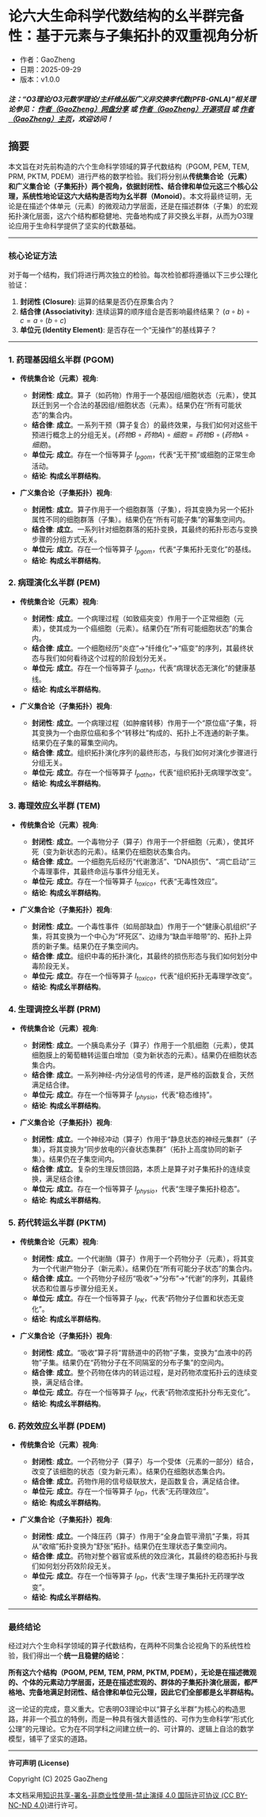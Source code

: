 # 论六大生命科学代数结构的幺半群完备性：基于元素与子集拓扑的双重视角分析

- 作者：GaoZheng
- 日期：2025-09-29
- 版本：v1.0.0

#### ***注：“O3理论/O3元数学理论/主纤维丛版广义非交换李代数(PFB-GNLA)”相关理论参见： [作者（GaoZheng）网盘分享](https://drive.google.com/drive/folders/1lrgVtvhEq8cNal0Aa0AjeCNQaRA8WERu?usp=sharing) 或 [作者（GaoZheng）开源项目](https://github.com/CTaiDeng/open_meta_mathematical_theory) 或 [作者（GaoZheng）主页](https://mymetamathematics.blogspot.com)，欢迎访问！***

## 摘要
本文旨在对先前构造的六个生命科学领域的算子代数结构（PGOM, PEM, TEM, PRM, PKTM, PDEM）进行严格的数学检验。我们将分别从**传统集合论（元素）**和**广义集合论（子集拓扑）**两个视角，依据封闭性、结合律和单位元这三个核心公理，系统性地论证这六大结构是否均为**幺半群（Monoid）**。本文将最终证明，无论是在描述个体单元（元素）的微观动力学层面，还是在描述群体（子集）的宏观拓扑演化层面，这六个结构都稳健地、完备地构成了非交换幺半群，从而为O3理论应用于生命科学提供了坚实的代数基础。

---

### **核心论证方法**

对于每一个结构，我们将进行两次独立的检验。每次检验都将遵循以下三步公理化验证：

1.  **封闭性 (Closure)**: 运算的结果是否仍在原集合内？
2.  **结合律 (Associativity)**: 连续运算的顺序组合是否影响最终结果？ $(a∘b)∘c = a∘(b∘c)$
3.  **单位元 (Identity Element)**: 是否存在一个“无操作”的基线算子？

---

### **1. 药理基因组幺半群 (PGOM)**

* **传统集合论（元素）视角**:
    * **封闭性**: **成立**。算子（如药物）作用于一个基因组/细胞状态（元素），使其跃迁到另一个合法的基因组/细胞状态（元素）。结果仍在“所有可能状态”的集合内。
    * **结合律**: **成立**。一系列干预（算子复合）的最终效果，与我们如何对这些干预进行概念上的分组无关。$(药物B∘药物A)∘细胞 = 药物B∘(药物A∘细胞)$。
    * **单位元**: **成立**。存在一个恒等算子 $I_{pgom}$，代表“无干预”或细胞的正常生命活动。
    * **结论**: **构成幺半群结构**。

* **广义集合论（子集拓扑）视角**:
    * **封闭性**: **成立**。算子作用于一个细胞群落（子集），将其变换为另一个拓扑属性不同的细胞群落（子集）。结果仍在“所有可能子集”的幂集空间内。
    * **结合律**: **成立**。一系列针对细胞群落的拓扑变换，其最终的拓扑形态与变换步骤的分组方式无关。
    * **单位元**: **成立**。存在一个恒等算子 $I_{pgom}$，代表“子集拓扑无变化”的基线。
    * **结论**: **构成幺半群结构**。

### **2. 病理演化幺半群 (PEM)**

* **传统集合论（元素）视角**:
    * **封闭性**: **成立**。一个病理过程（如致癌突变）作用于一个正常细胞（元素），使其成为一个癌细胞（元素）。结果仍在“所有可能细胞状态”的集合内。
    * **结合律**: **成立**。一个细胞经历“炎症”->“纤维化”->“癌变”的序列，其最终状态与我们如何看待这个过程的阶段划分无关。
    * **单位元**: **成立**。存在一个恒等算子 $I_{patho}$，代表“病理状态无演化”的健康基线。
    * **结论**: **构成幺半群结构**。

* **广义集合论（子集拓扑）视角**:
    * **封闭性**: **成立**。一个病理过程（如肿瘤转移）作用于一个“原位癌”子集，将其变换为一个由原位癌和多个“转移灶”构成的、拓扑上不连通的新子集。结果仍在子集的幂集空间内。
    * **结合律**: **成立**。组织拓扑演化序列的最终形态，与我们如何对演化步骤进行分组无关。
    * **单位元**: **成立**。存在一个恒等算子 $I_{patho}$，代表“组织拓扑无病理学改变”。
    * **结论**: **构成幺半群结构**。

### **3. 毒理效应幺半群 (TEM)**

* **传统集合论（元素）视角**:
    * **封闭性**: **成立**。一个毒物分子（算子）作用于一个肝细胞（元素），使其坏死（变为新状态的元素）。结果仍在细胞状态集合内。
    * **结合律**: **成立**。一个细胞先后经历“代谢激活”、“DNA损伤”、“凋亡启动”三个毒理事件，其最终命运与事件分组无关。
    * **单位元**: **成立**。存在一个恒等算子 $I_{toxico}$，代表“无毒性效应”。
    * **结论**: **构成幺半群结构**。

* **广义集合论（子集拓扑）视角**:
    * **封闭性**: **成立**。一个毒性事件（如局部缺血）作用于一个“健康心肌组织”子集，将其变换为一个中心为“坏死区”、边缘为“缺血半暗带”的、拓扑上异质的新子集。结果仍在子集空间内。
    * **结合律**: **成立**。组织中毒的拓扑演化，其最终的损伤形态与我们如何划分中毒阶段无关。
    * **单位元**: **成立**。存在一个恒等算子 $I_{toxico}$，代表“组织拓扑无毒理学改变”。
    * **结论**: **构成幺半群结构**。

### **4. 生理调控幺半群 (PRM)**

* **传统集合论（元素）视角**:
    * **封闭性**: **成立**。一个胰岛素分子（算子）作用于一个肌细胞（元素），使其细胞膜上的葡萄糖转运蛋白增加（变为新状态的元素）。结果仍在细胞状态集合内。
    * **结合律**: **成立**。一系列神经-内分泌信号的传递，是严格的函数复合，天然满足结合律。
    * **单位元**: **成立**。存在一个恒等算子 $I_{physio}$，代表“稳态维持”。
    * **结论**: **构成幺半群结构**。

* **广义集合论（子集拓扑）视角**:
    * **封闭性**: **成立**。一个神经冲动（算子）作用于“静息状态的神经元集群”（子集），将其变换为“同步放电的兴奋状态集群”（拓扑上高度协同的新子集）。结果仍在子集空间内。
    * **结合律**: **成立**。复杂的生理反馈回路，本质上是算子对子集拓扑的连续变换，满足结合律。
    * **单位元**: **成立**。存在一个恒等算子 $I_{physio}$，代表“生理子集拓扑稳态”。
    * **结论**: **构成幺半群结构**。

### **5. 药代转运幺半群 (PKTM)**

* **传统集合论（元素）视角**:
    * **封闭性**: **成立**。一个代谢酶（算子）作用于一个药物分子（元素），将其变为一个代谢产物分子（新元素）。结果仍在“所有可能分子状态”的集合内。
    * **结合律**: **成立**。一个药物分子经历“吸收”->“分布”->“代谢”的序列，其最终状态和位置与步骤分组无关。
    * **单位元**: **成立**。存在一个恒等算子 $I_{PK}$，代表“药物分子位置和状态无变化”。
    * **结论**: **构成幺半群结构**。

* **广义集合论（子集拓扑）视角**:
    * **封闭性**: **成立**。“吸收”算子将“胃肠道中的药物”子集，变换为“血液中的药物”子集。结果仍在“药物分子在不同隔室的分布子集”的空间内。
    * **结合律**: **成立**。整个药物在体内的转运过程，是对药物浓度拓扑云的连续变换，满足结合律。
    * **单位元**: **成立**。存在一个恒等算子 $I_{PK}$，代表“药物浓度拓扑分布无变化”。
    * **结论**: **构成幺半群结构**。

### **6. 药效效应幺半群 (PDEM)**

* **传统集合论（元素）视角**:
    * **封闭性**: **成立**。一个药物分子（算子）与一个受体（元素的一部分）结合，改变了该细胞的状态（变为新元素）。结果仍在细胞状态集合内。
    * **结合律**: **成立**。药物作用的信号级联放大，是函数复合，满足结合律。
    * **单位元**: **成立**。存在一个恒等算子 $I_{PD}$，代表“无药理效应”。
    * **结论**: **构成幺半群结构**。

* **广义集合论（子集拓扑）视角**:
    * **封闭性**: **成立**。一个降压药（算子）作用于“全身血管平滑肌”子集，将其从“收缩”拓扑变换为“舒张”拓扑。结果仍在生理状态子集空间内。
    * **结合律**: **成立**。药物对整个器官或系统的效应演化，其最终的稳态拓扑与我们如何划分药效阶段无关。
    * **单位元**: **成立**。存在一个恒等算子 $I_{PD}$，代表“生理子集拓扑无药理学改变”。
    * **结论**: **构成幺半群结构**。

---

### **最终结论**

经过对六个生命科学领域的算子代数结构，在两种不同集合论视角下的系统性检验，我们得出一个**统一且稳健的结论**：

**所有这六个结构（PGOM, PEM, TEM, PRM, PKTM, PDEM），无论是在描述微观的、个体的元素动力学层面，还是在描述宏观的、群体的子集拓扑演化层面，都严格地、完备地满足封闭性、结合律和单位元公理，因此它们全部都是幺半群结构。**

这一论证的完成，意义重大。它表明O3理论中以“算子幺半群”为核心的构造思路，并非一个孤立的特例，而是一种具有强大普适性的、可作为生命科学“形式化公理”的元理论。它为在不同学科之间建立统一的、可计算的、逻辑上自洽的数学模型，铺平了坚实的道路。

---

**许可声明 (License)**

Copyright (C) 2025 GaoZheng

本文档采用[知识共享-署名-非商业性使用-禁止演绎 4.0 国际许可协议 (CC BY-NC-ND 4.0)](https://creativecommons.org/licenses/by-nc-nd/4.0/deed.zh-Hans)进行许可。
